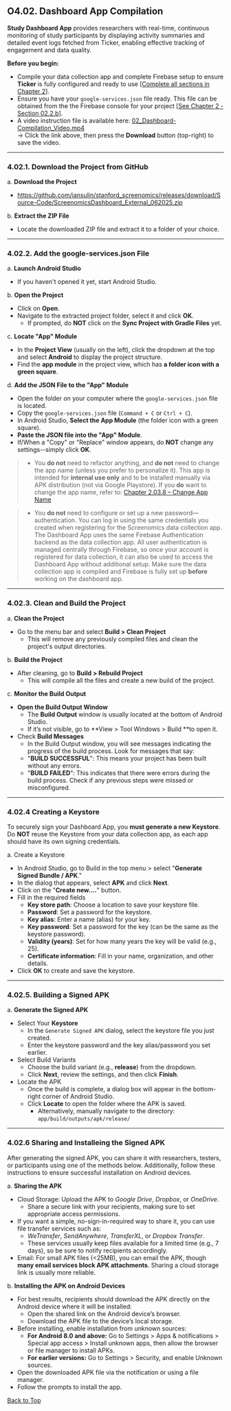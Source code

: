 ## O4.02. Dashboard App Compilation

**Study Dashboard App** provides researchers with real-time, continuous monitoring of study participants by displaying activity summaries and detailed event logs fetched from Ticker, enabling effective tracking of engagement and data quality.

**Before you begin:**
* Compile your data collection app and complete Firebase setup to ensure **Ticker** is fully configured and ready to use [[Complete all sections in Chapter 2](../Ch2_App-Compilation/)].
* Ensure you have your `google-services.json` file ready. This file can be obtained from the the Firebase console for your project [[See Chapter 2 - Section 02.2.b](../Ch2_App-Compilation/02_Firebase-Setup.md)].
* A video instruction file is available here: [02_Dashboard-Compilation_Video.mp4](../Ch4_Dashboard-Optional/02_Dashboard-Compilation_Video.mp4)  
  → Click the link above, then press the **Download** button (top-right) to save the video.

---

### 4.02.1. Download the Project from GitHub

a. **Download the Project**
   - https://github.com/iansulin/stanford_screenomics/releases/download/Source-Code/ScreenomicsDashboard_External_062025.zip

b. **Extract the ZIP File**
   - Locate the downloaded ZIP file and extract it to a folder of your choice.

---

### 4.02.2. Add the google-services.json File

a. **Launch Android Studio**
   - If you haven't opened it yet, start Android Studio.

b. **Open the Project**
   - Click on **Open**.
   - Navigate to the extracted project folder, select it and click **OK**.
     - If prompted, do **NOT** click on the **Sync Project with Gradle Files** yet.

c. **Locate "App" Module**
   - In the **Project View** (usually on the left), click the dropdown at the top and select **Android** to display the project structure.
   - Find the **app module** in the project view, which has **a folder icon with a green square**. 

d.  **Add the JSON File to the "App" Module**
   - Open the folder on your computer where the `google-services.json` file is located.
   - Copy the `google-services.json` file (`Command + C` or `Ctrl + C`).
   - In Android Studio, **Select the App Module** (the folder icon with a green square).
   - **Paste the JSON file into the "App" Module**.
   - If/When a "Copy" or "Replace" window appears, do **NOT** change any settings--simply click **OK**.

> * You **do not** need to refactor anything, and **do not** need to change the app name (unless you prefer to personalize it). This app is intended for **internal use only** and to be installed manually via APK distribution (not via Google Playstore). If you **do** want to change the app name, refer to: [Chapter 2.03.8 – Change App Name](../Ch2_App-Compilation/03_Android-Studio-Setup.md)

> * You **do not** need to configure or set up a new password—authentication. You can log in using the same credentials you created when registering for the Screenomics data collection app. The Dashboard App uses the same Firebase Authentication backend as the data collection app. All user authentication is managed centrally through Firebase, so once your account is registered for data collection, it can also be used to access the Dashboard App without additional setup. Make sure the data collection app is compiled and Firebase is fully set up **before** working on the dashboard app.

---

### 4.02.3. Clean and Build the Project

a. **Clean the Project**
   - Go to the menu bar and select **Build > Clean Project**
      - This will remove any previously compiled files and clean the project's output directories.

b. **Build the Project**
   - After cleaning, go to **Build > Rebuild Project**
      - This will compile all the files and create a new build of the project.
      
c. **Monitor the Build Output**
   - **Open the Build Output Window**
      - The **Build Output** window is usually located at the bottom of Android Studio.
      - If it’s not visible, go to **View > Tool Windows > Build **to open it.
   - Check **Build Messages**
      - In the Build Output window, you will see messages indicating the progress of the build process. Look for messages that say:
      - "**BUILD SUCCESSFUL**": This means your project has been built without any errors.
      - "**BUILD FAILED**": This indicates that there were errors during the build process. Check if any previous steps were missed or misconfigured.

---

### 4.02.4 Creating a Keystore

To securely sign your Dashboard App, you **must generate a new Keystore**. 
Do **NOT** reuse the Keystore from your data collection app, as each app should have its own signing credentials.

a. Create a Keystore
  - In Android Studio, go to Build in the top menu > select "**Generate Signed Bundle / APK**."
  - In the dialog that appears, select **APK** and click **Next**.
  - Click on the "**Create new....**" button.
  - Fill in the required fields
    - **Key store path**: Choose a location to save your keystore file.
    - **Password**: Set a password for the keystore.
    - **Key alias**: Enter a name (alias) for your key.
    - **Key password**: Set a password for the key (can be the same as the keystore password).
    - **Validity (years)**: Set for how many years the key will be valid (e.g., 25).
    - **Certificate information**: Fill in your name, organization, and other details.
  - Click **OK** to create and save the keystore.

---

### 4.02.5. Building a Signed APK

a. **Generate the Signed APK**
  - Select Your **Keystore**
    - In the `Generate Signed APK` dialog, select the keystore file you just created.
    - Enter the keystore password and the key alias/password you set earlier.
  - Select Build Variants
    - Choose the build variant (e.g., **release**) from the dropdown.
    - Click **Next**, review the settings, and then click **Finish**.
  - Locate the APK
    - Once the build is complete, a dialog box will appear in the bottom-right corner of Android Studio.
    - Click **Locate** to open the folder where the APK is saved.
      - Alternatively, manually navigate to the directory: `app/build/outputs/apk/release/`

---

### 4.02.6 Sharing and Installeing the Signed APK

After generating the signed APK, you can share it with researchers, testers, or participants using one of the methods below. Additionally, follow these instructions to ensure successful installation on Android devices.

a. **Sharing the APK**
- Cloud Storage: Upload the APK to *Google Drive*, *Dropbox*, or *OneDrive*.
   - Share a secure link with your recipients, making sure to set appropriate access permissions.
- If you want a simple, no-sign-in-required way to share it, you can use file transfer services such as:
   - *WeTransfer*, *SendAnywhere*, *TransferXL*, or *Dropbox Transfer*.
   - These services usually keep files available for a limited time (e.g., 7 days), so be sure to notify recipients accordingly.
- Email: For small APK files (<25MB), you can email the APK, though **many email services block APK attachments**. Sharing a cloud storage link is usually more reliable.

b. **Installing the APK on Android Devices**
- For best results, recipients should download the APK directly on the Android device where it will be installed:
   - Open the shared link on the Android device’s browser.
   - Download the APK file to the device’s local storage.
- Before installing, enable installation from unknown sources:
   - **For Android 8.0 and above:** Go to Settings > Apps & notifications > Special app access > Install unknown apps, then allow the browser or file manager to install APKs.
   - **For earlier versions:** Go to Settings > Security, and enable Unknown sources.
- Open the downloaded APK file via the notification or using a file manager.
- Follow the prompts to install the app.


[Back to Top](#top)



